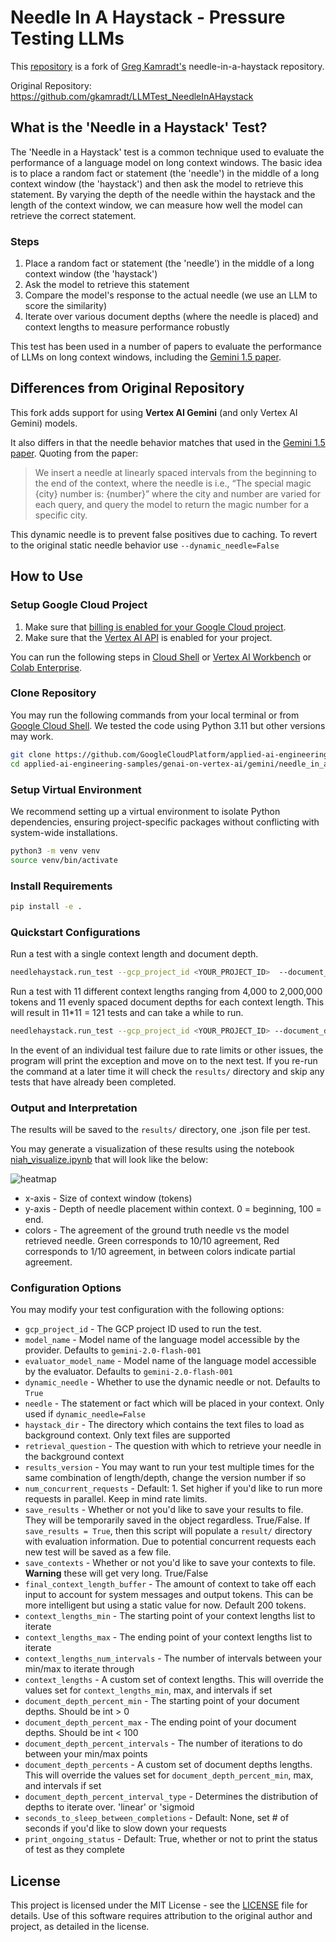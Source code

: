 # Needle In A Haystack - Pressure Testing LLMs

This [repository](https://github.com/GoogleCloudPlatform/applied-ai-engineering-samples/tree/main/genai-on-vertex-ai/gemini/needle_in_a_haystack) is a fork of [Greg Kamradt's](https://twitter.com/GregKamradt) needle-in-a-haystack repository. 

Original Repository: https://github.com/gkamradt/LLMTest_NeedleInAHaystack


## What is the 'Needle in a Haystack' Test?

The 'Needle in a Haystack' test is a common technique used to evaluate the performance of a language model on long context windows. The basic idea is to place a random fact or statement (the 'needle') in the middle of a long context window (the 'haystack') and then ask the model to retrieve this statement. By varying the depth of the needle within the haystack and the length of the context window, we can measure how well the model can retrieve the correct statement.

### Steps

1. Place a random fact or statement (the 'needle') in the middle of a long context window (the 'haystack')
2. Ask the model to retrieve this statement
3. Compare the model's response to the actual needle (we use an LLM to score the similarity)
4. Iterate over various document depths (where the needle is placed) and context lengths to measure performance robustly


This test has been used in a number of papers to evaluate the performance of LLMs on long context windows, including the [Gemini 1.5 paper](https://arxiv.org/pdf/2403.05530).

## Differences from Original Repository
This fork adds support for using **Vertex AI Gemini** (and only Vertex AI Gemini) models.

It also differs in that the needle behavior matches that used in the [Gemini 1.5 paper](https://arxiv.org/pdf/2403.05530). Quoting from the paper:

> We insert a needle at linearly spaced intervals from the beginning to the end of the context, where
the needle is i.e., “The special magic {city} number is: {number}” where the city and
number are varied for each query, and query the model to return the magic number for a specific
city.

This dynamic needle is to prevent false positives due to caching. To revert to the original static needle behavior use `--dynamic_needle=False`


## How to Use

### Setup Google Cloud Project

1. Make sure that [billing is enabled for your Google Cloud project](https://cloud.google.com/billing/docs/how-to/verify-billing-enabled#confirm_billing_is_enabled_on_a_project).
2. Make sure that the [Vertex AI API](https://console.cloud.google.com/flows/enableapi?apiid=aiplatform.googleapis.com) is enabled for your project.


You can run the following steps in [Cloud Shell](https://cloud.google.com/shell/docs/using-cloud-shell) or [Vertex AI Workbench](https://cloud.google.com/vertex-ai-notebooks) or [Colab Enterprise](https://cloud.google.com/colab/docs/introduction).


### Clone Repository

You may run the following commands from your local terminal or from [Google Cloud Shell](https://cloud.google.com/shell/docs/overview). We tested the code using Python 3.11 but other versions may work.

```zsh
git clone https://github.com/GoogleCloudPlatform/applied-ai-engineering-samples.git
cd applied-ai-engineering-samples/genai-on-vertex-ai/gemini/needle_in_a_haystack
```

### Setup Virtual Environment

We recommend setting up a virtual environment to isolate Python dependencies, ensuring project-specific packages without conflicting with system-wide installations. 

```zsh
python3 -m venv venv
source venv/bin/activate
```

### Install Requirements

```zsh
pip install -e .
```

### Quickstart Configurations

Run a test with a single context length and document depth.
```zsh
needlehaystack.run_test --gcp_project_id <YOUR_PROJECT_ID>  --document_depth_percents "[50]" --context_lengths "[200]"
```

Run a test with 11 different context lengths ranging from 4,000 to 2,000,000 tokens and 11 evenly spaced document depths for each context length. This will result in 11*11 = 121 tests and can take a while to run.
```zsh
needlehaystack.run_test --gcp_project_id <YOUR_PROJECT_ID> --document_depth_percent_intervals 11 --context_lengths "[4000,8000,16000,32000,64000,128000,256000,512000,1000000,1500000,2000000]"
```

In the event of an individual test failure due to rate limits or other issues, the program will print the exception and move on to the next test. If you re-run the command at a later time it will check the `results/` directory and skip any tests that have already been completed.

### Output and Interpretation

The results will be saved to the `results/` directory, one .json file per test.

You may generate a visualization of these results using the notebook [niah_visualize.ipynb](needlehaystack/niah_visualize.ipynb) that will look like the below:

![heatmap](img/heatmap.png)

- x-axis - Size of context window (tokens)
- y-axis - Depth of needle placement within context. 0 = beginning, 100 = end.
- colors - The agreement of the ground truth needle vs the model retrieved needle. Green corresponds to 10/10 agreement, Red corresponds to 1/10 agreement, in between colors indicate partial agreement. 


### Configuration Options

You may modify your test configuration with the following options:

- `gcp_project_id` - The GCP project ID used to run the test. 
- `model_name` - Model name of the language model accessible by the provider. Defaults to `gemini-2.0-flash-001`
- `evaluator_model_name` - Model name of the language model accessible by the evaluator. Defaults to `gemini-2.0-flash-001`
- `dynamic_needle` - Whether to use the dynamic needle or not. Defaults to `True`
- `needle` - The statement or fact which will be placed in your context. Only used if `dynamic_needle=False`
- `haystack_dir` - The directory which contains the text files to load as background context. Only text files are supported
- `retrieval_question` - The question with which to retrieve your needle in the background context
- `results_version` - You may want to run your test multiple times for the same combination of length/depth, change the version number if so
- `num_concurrent_requests` - Default: 1. Set higher if you'd like to run more requests in parallel. Keep in mind rate limits.
- `save_results` - Whether or not you'd like to save your results to file. They will be temporarily saved in the object regardless. True/False. If `save_results = True`, then this script will populate a `result/` directory with evaluation information. Due to potential concurrent requests each new test will be saved as a few file.
- `save_contexts` - Whether or not you'd like to save your contexts to file. **Warning** these will get very long. True/False
- `final_context_length_buffer` - The amount of context to take off each input to account for system messages and output tokens. This can be more intelligent but using a static value for now. Default 200 tokens.
- `context_lengths_min` - The starting point of your context lengths list to iterate
- `context_lengths_max` - The ending point of your context lengths list to iterate
- `context_lengths_num_intervals` - The number of intervals between your min/max to iterate through
- `context_lengths` - A custom set of context lengths. This will override the values set for `context_lengths_min`, max, and intervals if set
- `document_depth_percent_min` - The starting point of your document depths. Should be int > 0
- `document_depth_percent_max` - The ending point of your document depths. Should be int < 100
- `document_depth_percent_intervals` - The number of iterations to do between your min/max points
- `document_depth_percents` - A custom set of document depths lengths. This will override the values set for `document_depth_percent_min`, max, and intervals if set
- `document_depth_percent_interval_type` - Determines the distribution of depths to iterate over. 'linear' or 'sigmoid
- `seconds_to_sleep_between_completions` - Default: None, set # of seconds if you'd like to slow down your requests
- `print_ongoing_status` - Default: True, whether or not to print the status of test as they complete


## License

This project is licensed under the MIT License - see the [LICENSE](LICENSE.txt) file for details. Use of this software requires attribution to the original author and project, as detailed in the license.
